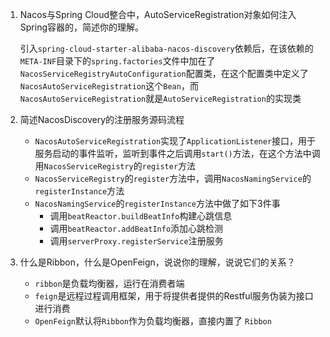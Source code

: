 1. Nacos与Spring Cloud整合中，AutoServiceRegistration对象如何注入Spring容器的，简述你的理解。

   引入`spring-cloud-starter-alibaba-nacos-discovery`依赖后，在该依赖的`META-INF`目录下的`spring.factories`文件中加在了`NacosServiceRegistryAutoConfiguration`配置类，在这个配置类中定义了`NacosAutoServiceRegistration`这个`Bean`，而`NacosAutoServiceRegistration`就是`AutoServiceRegistration`的实现类

2. 简述NacosDiscovery的注册服务源码流程

   + `NacosAutoServiceRegistration`实现了`ApplicationListener`接口，用于服务启动的事件监听，监听到事件之后调用`start()`方法，在这个方法中调用`NacosServiceRegistry`的`register`方法
   + `NacosServiceRegistry`的`register`方法中，调用`NacosNamingService`的`registerInstance`方法
   + `NacosNamingService`的`registerInstance`方法中做了如下3件事
     + 调用`beatReactor.buildBeatInfo`构建心跳信息
     + 调用`beatReactor.addBeatInfo`添加心跳检测
     + 调用`serverProxy.registerService`注册服务

3. 什么是Ribbon，什么是OpenFeign，说说你的理解，说说它们的关系？

   + `ribbon`是负载均衡器，运行在消费者端
   + `feign`是远程过程调用框架，用于将提供者提供的Restful服务伪装为接口进行消费
   + `OpenFeign`默认将`Ribbon`作为负载均衡器，直接内置了 `Ribbon`
